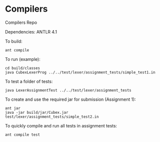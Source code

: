 Compilers
=========

Compilers Repo

Dependencies: ANTLR 4.1

To build:
```
ant compile
```

To run (example):

```
cd build/classes
java CubexLexerProg ../../test/lexer/assignment_tests/simple_test1.in
```

To test a folder of tests:

```
java LexerAssignmentTest ../../test/lexer/assignment_tests
```

To create and use the required jar for submission (Assignment 1):


```
ant jar
java -jar build/jar/Cubex.jar test/lexer/assignment_tests/simple_test2.in
```

To quickly compile and run all tests in assignment tests:

```
ant compile test
```
